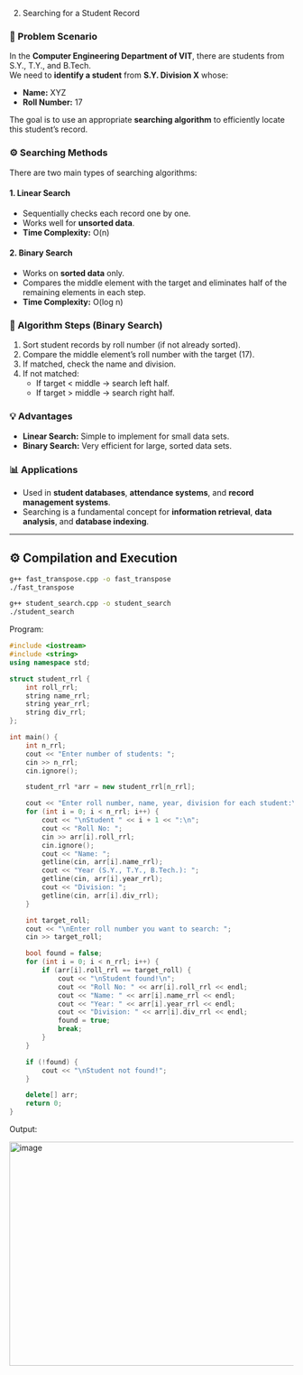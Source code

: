  2. Searching for a Student Record

### 📖 Problem Scenario
In the **Computer Engineering Department of VIT**, there are students from S.Y., T.Y., and B.Tech.  
We need to **identify a student** from **S.Y. Division X** whose:
- **Name:** XYZ  
- **Roll Number:** 17  

The goal is to use an appropriate **searching algorithm** to efficiently locate this student’s record.

### ⚙️ Searching Methods
There are two main types of searching algorithms:

#### 1. Linear Search
- Sequentially checks each record one by one.  
- Works well for **unsorted data**.  
- **Time Complexity:** O(n)

#### 2. Binary Search
- Works on **sorted data** only.  
- Compares the middle element with the target and eliminates half of the remaining elements in each step.  
- **Time Complexity:** O(log n)

### 🧩 Algorithm Steps (Binary Search)
1. Sort student records by roll number (if not already sorted).  
2. Compare the middle element’s roll number with the target (17).  
3. If matched, check the name and division.  
4. If not matched:
   - If target < middle → search left half.  
   - If target > middle → search right half.  

### 💡 Advantages
- **Linear Search:** Simple to implement for small data sets.  
- **Binary Search:** Very efficient for large, sorted data sets.  

### 📊 Applications
- Used in **student databases**, **attendance systems**, and **record management systems**.  
- Searching is a fundamental concept for **information retrieval**, **data analysis**, and **database indexing**.

---

## ⚙️ Compilation and Execution
```bash
g++ fast_transpose.cpp -o fast_transpose
./fast_transpose

g++ student_search.cpp -o student_search
./student_search
```

Program:

```cpp
#include <iostream>
#include <string>
using namespace std;

struct student_rrl {
    int roll_rrl;
    string name_rrl;
    string year_rrl;
    string div_rrl;
};

int main() {
    int n_rrl;
    cout << "Enter number of students: ";
    cin >> n_rrl;
    cin.ignore(); 

    student_rrl *arr = new student_rrl[n_rrl];

    cout << "Enter roll number, name, year, division for each student:\n";
    for (int i = 0; i < n_rrl; i++) {
        cout << "\nStudent " << i + 1 << ":\n";
        cout << "Roll No: ";
        cin >> arr[i].roll_rrl;
        cin.ignore(); 
        cout << "Name: ";
        getline(cin, arr[i].name_rrl);
        cout << "Year (S.Y., T.Y., B.Tech.): ";
        getline(cin, arr[i].year_rrl);
        cout << "Division: ";
        getline(cin, arr[i].div_rrl);
    }

    int target_roll;
    cout << "\nEnter roll number you want to search: ";
    cin >> target_roll;

    bool found = false;
    for (int i = 0; i < n_rrl; i++) {
        if (arr[i].roll_rrl == target_roll) {
            cout << "\nStudent found!\n";
            cout << "Roll No: " << arr[i].roll_rrl << endl;
            cout << "Name: " << arr[i].name_rrl << endl;
            cout << "Year: " << arr[i].year_rrl << endl;
            cout << "Division: " << arr[i].div_rrl << endl;
            found = true;
            break; 
        }
    }

    if (!found) {
        cout << "\nStudent not found!";
    }

    delete[] arr;
    return 0;
}


```

Output:


<img width="673" height="397" alt="image" src="https://github.com/user-attachments/assets/c2b33cc3-3bde-4bf0-b0c5-e34ff0c783eb" />
